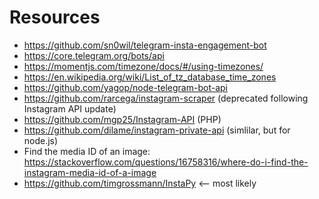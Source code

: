 # Resources

- https://github.com/sn0wil/telegram-insta-engagement-bot
- https://core.telegram.org/bots/api
- https://momentjs.com/timezone/docs/#/using-timezones/ 
- https://en.wikipedia.org/wiki/List_of_tz_database_time_zones
- https://github.com/yagop/node-telegram-bot-api
- https://github.com/rarcega/instagram-scraper (deprecated following Instagram API update)
- https://github.com/mgp25/Instagram-API (PHP)
- https://github.com/dilame/instagram-private-api (simlilar, but for node.js)
- Find the media ID of an image: https://stackoverflow.com/questions/16758316/where-do-i-find-the-instagram-media-id-of-a-image
- https://github.com/timgrossmann/InstaPy <-- most likely